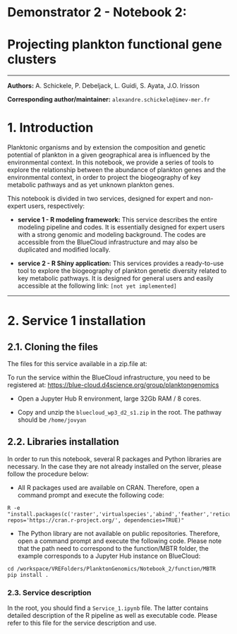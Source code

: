 # Demonstrator 2 - Notebook 2:

# Projecting plankton functional gene clusters

------------------------------------------------------------------------

**Authors:** A. Schickele, P. Debeljack, L. Guidi, S. Ayata, J.O. Irisson

**Corresponding author/maintainer:** `alexandre.schickele@imev-mer.fr`

# 1. Introduction

Planktonic organisms and by extension the composition and genetic potential of plankton in a given geographical area is influenced by the environmental context. In this notebook, we provide a series of tools to explore the relationship between the abundance of plankton genes and the environmental context, in order to project the biogeography of key metabolic pathways and as yet unknown plankton genes.

This notebook is divided in two services, designed for expert and non-expert users, respectively:

-   **service 1 - R modeling framework:** This service describes the entire modeling pipeline and codes. It is essentially designed for expert users with a strong genomic and modeling background. The codes are accessible from the BlueCloud infrastructure and may also be duplicated and modified locally.

-   **service 2 - R Shiny application:** This services provides a ready-to-use tool to explore the biogeography of plankton genetic diversity related to key metabolic pathways. It is designed for general users and easily accessible at the following link: `[not yet implemented]`

------------------------------------------------------------------------

# 2. Service 1 installation

## 2.1. Cloning the files

The files for this service available in a zip.file at:

To run the service within the BlueCloud infrastructure, you need to be registered at: <https://blue-cloud.d4science.org/group/planktongenomics>

-   Open a Jupyter Hub R environment, large 32Gb RAM / 8 cores.

-   Copy and unzip the `bluecloud_wp3_d2_s1.zip` in the root. The pathway should be `/home/jovyan`

## 2.2. Libraries installation

In order to run this notebook, several R packages and Python libraries are necessary. In the case they are not already installed on the server, please follow the procedure below:

-   All R packages used are available on CRAN. Therefore, open a command prompt and execute the following code:

```{bash}
R -e "install.packages(c('raster','virtualspecies','abind','feather','reticulate','RColorBrewer','parallel','mvrsquared','tidyverse','RSQLite','RPostgreSQL','Shiny','Shinybusy'), repos='https://cran.r-project.org/', dependencies=TRUE)"
```

-   The Python library are not available on public repositories. Therefore, open a command prompt and execute the following code. Please note that the path need to correspond to the function/MBTR folder, the example corresponds to a Jupyter Hub instance on BlueCloud:

```{bash}
cd /workspace/VREFolders/PlanktonGenomics/Notebook_2/function/MBTR
pip install .
```

### 2.3. Service description

In the root, you should find a `Service_1.ipynb` file. The latter contains detailed description of the R pipeline as well as executable code. Please refer to this file for the service description and use.
